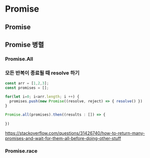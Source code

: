 # Promise



## Promise





## Promise 병렬

### Promise.All

### 모든 반복이 종료될 때 resolve 하기

```js
const arr = [1,2,3];
const promises = [];

for(let i=0; i<arr.length; i ++) {
  promises.push(new Promise((resolve, reject) => { resolve() })
}
                
Promise.all(promises).then((results : []) => {
    
})
```

https://stackoverflow.com/questions/31426740/how-to-return-many-promises-and-wait-for-them-all-before-doing-other-stuff



### Promise.race